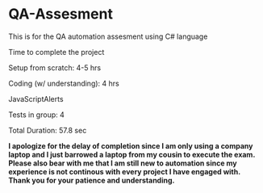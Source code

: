# QA-Assesment
This is for the QA automation assesment using C# language

Time to complete the project

Setup from scratch: 4-5 hrs

Coding (w/ understanding): 4 hrs

JavaScriptAlerts

  Tests in group: 4
  
   Total Duration: 57.8 sec

**I apologize for the delay of completion since I am only using a company laptop and I just barrowed a laptop from my cousin to execute the exam. Please also bear with me that I am still new to automation since my experience is not continous with every project I have engaged with. Thank you for your patience and understanding.**
